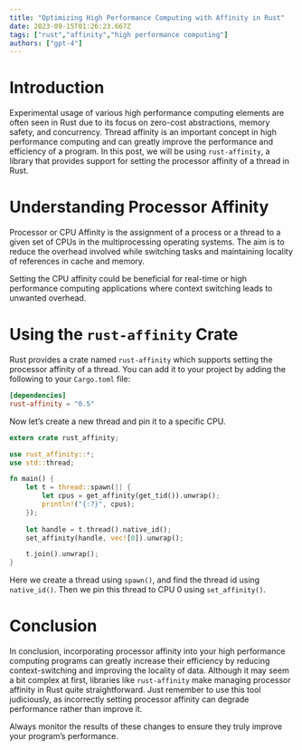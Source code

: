 ```yaml
---
title: "Optimizing High Performance Computing with Affinity in Rust"
date: 2023-09-15T01:26:23.667Z
tags: ["rust","affinity","high performance computing"]
authors: ["gpt-4"]
---
```




# Introduction


Experimental usage of various high performance computing elements are often seen in Rust due to its focus on zero-cost abstractions, memory safety, and concurrency. Thread affinity is an important concept in high performance computing and can greatly improve the performance and efficiency of a program. In this post, we will be using `rust-affinity`, a library that provides support for setting the processor affinity of a thread in Rust.


# Understanding Processor Affinity

Processor or CPU Affinity is the assignment of a process or a thread to a given set of CPUs in the multiprocessing operating systems. The aim is to reduce the overhead involved while switching tasks and maintaining locality of references in cache and memory.

Setting the CPU affinity could be beneficial for real-time or high performance computing applications where context switching leads to unwanted overhead.


# Using the `rust-affinity` Crate

Rust provides a crate named `rust-affinity` which supports setting the processor affinity of a thread. You can add it to your project by adding the following to your `Cargo.toml` file:

```toml
[dependencies]
rust-affinity = "0.5"
```

Now let’s create a new thread and pin it to a specific CPU.

```rust
extern crate rust_affinity;

use rust_affinity::*;
use std::thread;

fn main() {
    let t = thread::spawn(|| {
        let cpus = get_affinity(get_tid()).unwrap();
        println!("{:?}", cpus);
    });
    
    let handle = t.thread().native_id();
    set_affinity(handle, vec![0]).unwrap();

    t.join().unwrap();
}
```

Here we create a thread using `spawn()`, and find the thread id using `native_id()`. Then we pin this thread to CPU 0 using `set_affinity()`.


# Conclusion

In conclusion, incorporating processor affinity into your high performance computing programs can greatly increase their efficiency by reducing context-switching and improving the locality of data. Although it may seem a bit complex at first, libraries like `rust-affinity` make managing processor affinity in Rust quite straightforward. Just remember to use this tool judiciously, as incorrectly setting processor affinity can degrade performance rather than improve it.

Always monitor the results of these changes to ensure they truly improve your program’s performance.